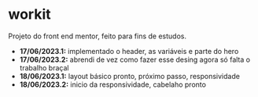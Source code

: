 <h1>workit</h1>
Projeto do front end mentor, feito para fins de estudos.

<ul>
  <li><b>17/06/2023.1:</b> implementado o header, as variáveis e parte do hero</li>
  <li><b>17/06/2023.2:</b> abrendi de vez como fazer esse desing agora só falta o trabalho braçal</li>
  <li><b>18/06/2023.1:</b> layout básico pronto, próximo passo, responsividade</li>
  <li><b>18/06/2023.2:</b> inicio da responsividade, cabelaho pronto</li>
</ul>
